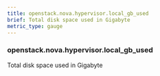 ```yaml
---
title: openstack.nova.hypervisor.local_gb_used
brief: Total disk space used in Gigabyte
metric_type: gauge
---
```

### openstack.nova.hypervisor.local_gb_used

Total disk space used in Gigabyte